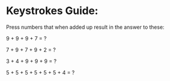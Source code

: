 # Keystrokes Guide:

Press numbers that when added up result in the answer to these:

9 + 9 + 9 + 7 = ?

7 + 9 + 7 + 9 + 2 = ?

3 + 4 + 9 + 9 + 9 = ?

5 + 5 + 5 + 5 + 5 + 5 + 4 = ?
